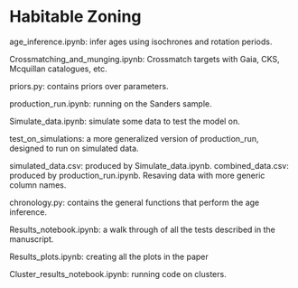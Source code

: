 Habitable Zoning
===============

age_inference.ipynb: infer ages using isochrones and rotation periods.

Crossmatching_and_munging.ipynb: Crossmatch targets with Gaia, CKS, Mcquillan
catalogues, etc.

priors.py: contains priors over parameters.

production_run.ipynb: running on the Sanders sample.

Simulate_data.ipynb: simulate some data to test the model on.

test_on_simulations: a more generalized version of production_run, designed to
run on simulated data.

simulated_data.csv: produced by Simulate_data.ipynb.
combined_data.csv: produced by production_run.ipynb. Resaving data with more
generic column names.

chronology.py: contains the general functions that perform the age inference.

Results_notebook.ipynb: a walk through of all the tests described in the
manuscript.

Results_plots.ipynb: creating all the plots in the paper

Cluster_results_notebook.ipynb: running code on clusters.
